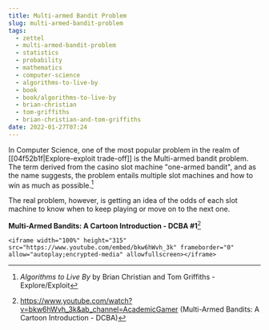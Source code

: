 ```yaml
---
title: Multi-armed Bandit Problem
slug: multi-armed-bandit-problem
tags:
  - zettel
  - multi-armed-bandit-problem
  - statistics
  - probability
  - mathematics
  - computer-science
  - algorithms-to-live-by
  - book
  - book/algorithms-to-live-by
  - brian-christian
  - tom-griffiths
  - brian-christian-and-tom-griffiths
date: 2022-01-27T07:24
---
```



In Computer Science, one of the most popular problem in the realm of
[[04f52b1f|Explore-exploit trade-off]] is the Multi-armed bandit problem.
The term derived from the casino slot machine "one-armed bandit", and as the
name suggests, the problem entails multiple slot machines and how to win as much
as possible.[^1]

The real problem, however, is getting an idea of the odds of each slot machine
to know when to keep playing or move on to the next one.

**Multi-Armed Bandits: A Cartoon Introduction - DCBA \#1**[^2]

``` {=html}
<iframe width="100%" height="315" src="https://www.youtube.com/embed/bkw6hWvh_3k" frameborder="0" allow="autoplay;encrypted-media" allowfullscreen></iframe>
```

[^1]: _Algorithms to Live By_ by Brian Christian and Tom Griffiths - Explore/Exploit
[^2]: https://www.youtube.com/watch?v=bkw6hWvh_3k&ab_channel=AcademicGamer (Multi-Armed Bandits: A Cartoon Introduction - DCBA)

